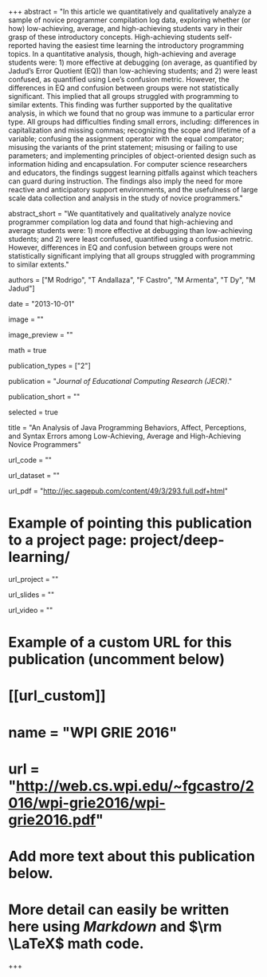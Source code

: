 +++
abstract = "In this article we quantitatively and qualitatively analyze a sample of novice programmer compilation log data, exploring whether (or how) low-achieving, average, and high-achieving students vary in their grasp of these introductory concepts. High-achieving students self-reported having the easiest time learning the introductory programming topics. In a quantitative analysis, though, high-achieving and average students were: 1) more effective at debugging (on average, as quantified by Jadud’s Error Quotient (EQ)) than low-achieving students; and 2) were least confused, as quantified using Lee’s confusion metric. However, the differences in EQ and confusion between groups were not statistically significant. This implied that all groups struggled with programming to similar extents. This finding was further supported by the qualitative analysis, in which we found that no group was immune to a particular error type. All groups had difficulties finding small errors, including: differences in capitalization and missing commas; recognizing the scope and lifetime of a variable; confusing the assignment operator with the equal comparator; misusing the variants of the print statement; misusing or failing to use parameters; and implementing principles of object-oriented design such as information hiding and encapsulation. For computer science researchers and educators, the findings suggest learning pitfalls against which teachers can guard during instruction. The findings also imply the need for more reactive and anticipatory support environments, and the usefulness of large scale data collection and analysis in the study of novice programmers."

abstract_short = "We quantitatively and qualitatively analyze novice programmer compilation log data and found that high-achieving and average students were: 1) more effective at debugging than low-achieving students; and 2) were least confused, quantified using a confusion metric. However, differences in EQ and confusion between groups were not statistically significant implying that all groups struggled with programming to similar extents."

authors = ["M Rodrigo", "T Andallaza", "F Castro", "M Armenta", "T Dy", "M Jadud"]

date = "2013-10-01"

image = ""

image_preview = ""

math = true

publication_types = ["2"]

publication = "*Journal of Educational Computing Research (JECR)*."

publication_short = ""

selected = true

title = "An Analysis of Java Programming Behaviors, Affect, Perceptions, and Syntax Errors among Low-Achieving, Average and High-Achieving Novice Programmers"

url_code = ""

url_dataset = ""

url_pdf = "http://jec.sagepub.com/content/49/3/293.full.pdf+html"

# Example of pointing this publication to a project page: project/deep-learning/
url_project = ""

url_slides = ""

url_video = ""

# Example of a custom URL for this publication (uncomment below)
# [[url_custom]]
# name = "WPI GRIE 2016"
# url = "http://web.cs.wpi.edu/~fgcastro/2016/wpi-grie2016/wpi-grie2016.pdf"

# Add more text about this publication below.
# More detail can easily be written here using *Markdown* and $\rm \LaTeX$ math code.

+++
